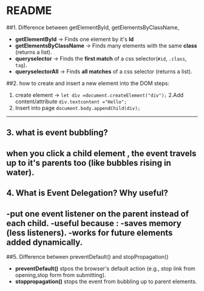 # README

##1. Difference between getElementById, getElementsByClassName,
- **getElementById** → Finds one element by it's **Id**
- **getElementsByClassName**  → Finds many elements with the same **class** (returns a list).
- **queryselector**  →  Finds the **first match** of a css selector(`#id`, `.class`, `tag`).
- **queryselectorAll**   → Finds **all matches** of a css selector (returns a list).

##2. how to create and insert a new element into the DOM steps:
1. create element  →  `let div =document.createElement("div");`
2.Add content/attribute `div.textcontent ="Hello";`
3. Insert into page `document.body.appendChild(div);`
---
## 3. what is event bubbling?
when you click a child element , the event travels **up** to it's  parents too (like bubbles rising in water).
---
## 4. What is Event Delegation? Why useful?
-put one event listener on the **parent** instead of each child.
-useful because :
  -saves memory (less listeners).
  -works for future elements added dynamically.
  ---
  ##5. Difference between preventDefault() and stopPropagation()
  - **preventDefault()**  stpos the browser's default action (e.g., stop link from opening,stop form from submitting).
  - **stoppropagation()**  stops the event from bubbling up to parent elements.